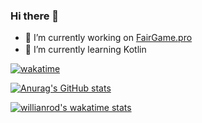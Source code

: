### Hi there 👋

- 🔭 I’m currently working on [FairGame.pro](https://fairgame.pro)
- 🌱 I’m currently learning Kotlin <img src="https://upload.wikimedia.org/wikipedia/commons/thumb/0/06/Kotlin_Icon.svg/32px-Kotlin_Icon.svg.png" width="16">

[![wakatime](https://wakatime.com/badge/user/db69c41a-bf5e-44b3-8fb2-76b185b354a5.svg)](https://wakatime.com/@db69c41a-bf5e-44b3-8fb2-76b185b354a5)

[![Anurag's GitHub stats](https://github-readme-stats.vercel.app/api?username=VozdyxDev&show_icons=true&theme=github_dark)](https://github.com/VozdyxDev)

[![willianrod's wakatime stats](https://github-readme-stats.vercel.app/api/wakatime?username=Vozdyx&theme=github_dark)](https://wakatime.com/@Vozdyx)
